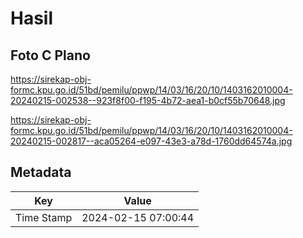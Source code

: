 # Hasil

## Foto C Plano

https://sirekap-obj-formc.kpu.go.id/51bd/pemilu/ppwp/14/03/16/20/10/1403162010004-20240215-002538--923f8f00-f195-4b72-aea1-b0cf55b70648.jpg

https://sirekap-obj-formc.kpu.go.id/51bd/pemilu/ppwp/14/03/16/20/10/1403162010004-20240215-002817--aca05264-e097-43e3-a78d-1760dd64574a.jpg


## Metadata

| Key        | Value               |
| ---------- | ------------------- |
| Time Stamp | 2024-02-15 07:00:44 |



